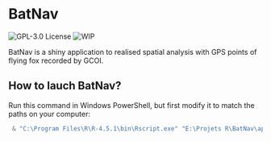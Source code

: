 
BatNav
================

![GPL-3.0
License](https://img.shields.io/badge/License-GPL%20v3.0-blue.svg)
![WIP](https://www.repostatus.org/badges/latest/wip.svg)

BatNav is a shiny application to realised spatial analysis with GPS points of flying fox recorded by GCOI.

## How to lauch BatNav?

Run this command in Windows PowerShell, but first modify it to match the paths on your computer:

```powershell
 & "C:\Program Files\R\R-4.5.1\bin\Rscript.exe" "E:\Projets R\BatNav\app.R"
```

